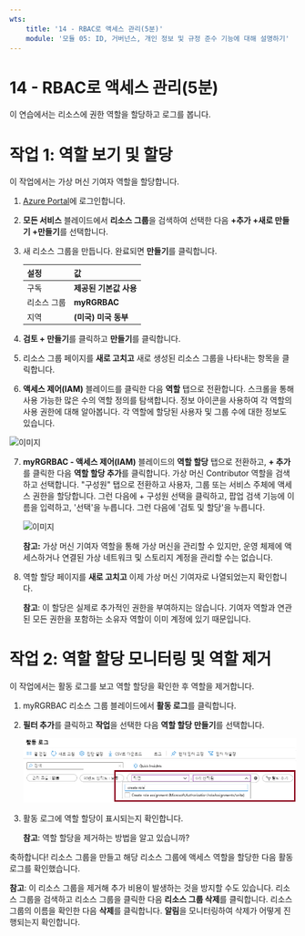 ```yaml
---
wts:
    title: '14 - RBAC로 액세스 관리(5분)'
    module: '모듈 05: ID, 거버넌스, 개인 정보 및 규정 준수 기능에 대해 설명하기'
---
```

# 14 - RBAC로 액세스 관리(5분)

이 연습에서는 리소스에 권한 역할을 할당하고 로그를 봅니다.

# 작업 1: 역할 보기 및 할당

이 작업에서는 가상 머신 기여자 역할을 할당합니다. 

1. [Azure Portal](https://portal.azure.com)에 로그인합니다.

2. **모든 서비스** 블레이드에서 **리소스 그룹**을 검색하여 선택한 다음 **+추가 +새로 만들기 +만들기**를 선택합니다.

3. 새 리소스 그룹을 만듭니다. 완료되면 **만들기**를 클릭합니다. 

    | 설정 | 값 |
    | -- | -- |
    | 구독 | **제공된 기본값 사용** |
    | 리소스 그룹 | **myRGRBAC** |
    | 지역 | **(미국) 미국 동부** |
   

4. **검토 + 만들기**를 클릭하고 **만들기**를 클릭합니다.

5. 리소스 그룹 페이지를 **새로 고치고** 새로 생성된 리소스 그룹을 나타내는 항목을 클릭합니다.

6. **액세스 제어(IAM)** 블레이드를 클릭한 다음 **역할** 탭으로 전환합니다. 스크롤을 통해 사용 가능한 많은 수의 역할 정의를 탐색합니다. 정보 아이콘을 사용하여 각 역할의 사용 권한에 대해 알아봅니다. 각 역할에 할당된 사용자 및 그룹 수에 대한 정보도 있습니다.

![이미지](https://user-images.githubusercontent.com/89808319/144266949-f19d91ab-31d6-4c8b-af36-c00035925cf0.png)

7. **myRGRBAC - 액세스 제어(IAM)** 블레이드의 **역할 할당** 탭으로 전환하고, **+ 추가**를 클릭한 다음 **역할 할당 추가**를 클릭합니다. 가상 머신 Contributor 역할을 검색하고 선택합니다. "구성원" 탭으로 전환하고 사용자, 그룹 또는 서비스 주체에 액세스 권한을 할당합니다. 그런 다음에 + 구성원 선택을 클릭하고, 팝업 검색 기능에 이름을 입력하고, '선택'을 누릅니다. 그런 다음에 '검토 및 할당'을 누릅니다.

    
    ![이미지](https://user-images.githubusercontent.com/89808319/144266255-3a0f8574-9358-4c21-8f95-3503747e77c8.png)

 

    **참고:** 가상 머신 기여자 역할을 통해 가상 머신을 관리할 수 있지만, 운영 체제에 액세스하거나 연결된 가상 네트워크 및 스토리지 계정을 관리할 수는 없습니다.

  

8. 역할 할당 페이지를 **새로 고치고** 이제 가상 머신 기여자로 나열되었는지 확인합니다. 

    **참고**: 이 할당은 실제로 추가적인 권한을 부여하지는 않습니다. 기여자 역할과 연관된 모든 권한을 포함하는 소유자 역할이 이미 계정에 있기 때문입니다.

# 작업 2: 역할 할당 모니터링 및 역할 제거

이 작업에서는 활동 로그를 보고 역할 할당을 확인한 후 역할을 제거합니다. 

1. myRGRBAC 리소스 그룹 블레이드에서 **활동 로그**를 클릭합니다.

2. **필터 추가**를 클릭하고 **작업**을 선택한 다음 **역할 할당 만들기**를 선택합니다.

    ![구성된 필터가 포함된 활동 로그 페이지의 스크린샷.](../images/1503.png)

3. 활동 로그에 역할 할당이 표시되는지 확인합니다. 

    **참고**: 역할 할당을 제거하는 방법을 알고 있습니까?

축하합니다! 리소스 그룹을 만들고 해당 리소스 그룹에 액세스 역할을 할당한 다음 활동 로그를 확인했습니다. 

**참고**: 이 리소스 그룹을 제거해 추가 비용이 발생하는 것을 방지할 수도 있습니다. 리소스 그룹을 검색하고 리소스 그룹을 클릭한 다음 **리소스 그룹 삭제**를 클릭합니다. 리소스 그룹의 이름을 확인한 다음 **삭제**를 클릭합니다. **알림**을 모니터링하여 삭제가 어떻게 진행되는지 확인합니다.


